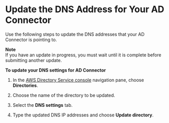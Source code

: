 # Update the DNS Address for Your AD Connector<a name="ad_connector_update_dns"></a>

Use the following steps to update the DNS addresses that your AD Connector is pointing to\.

**Note**  
If you have an update in progress, you must wait until it is complete before submitting another update\.

**To update your DNS settings for AD Connector**

1. In the [AWS Directory Service console](https://console.aws.amazon.com/directoryservice/) navigation pane, choose **Directories**\.

1. Choose the name of the directory to be updated\.

1. Select the **DNS settings** tab\.

1. Type the updated DNS IP addresses and choose **Update directory**\.